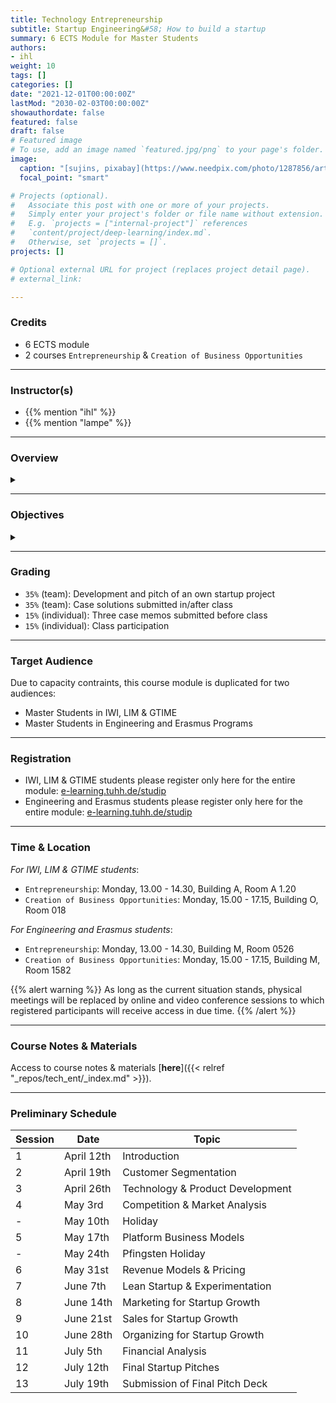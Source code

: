 ```yaml
---
title: Technology Entrepreneurship
subtitle: Startup Engineering&#58; How to build a startup
summary: 6 ECTS Module for Master Students
authors:
- ihl
weight: 10
tags: []
categories: []
date: "2021-12-01T00:00:00Z"
lastMod: "2030-02-03T00:00:00Z"
showauthordate: false
featured: false
draft: false
# Featured image
# To use, add an image named `featured.jpg/png` to your page's folder. 
image:
  caption: "[sujins, pixabay](https://www.needpix.com/photo/1287856/artificial-intelligence-technology-futuristic-science-intelligence-business-free-pictures-free-photos-free-images), [cc0](https://creativecommons.org/share-your-work/public-domain/cc0/)"
  focal_point: "smart"

# Projects (optional).
#   Associate this post with one or more of your projects.
#   Simply enter your project's folder or file name without extension.
#   E.g. `projects = ["internal-project"]` references 
#   `content/project/deep-learning/index.md`.
#   Otherwise, set `projects = []`.
projects: []

# Optional external URL for project (replaces project detail page).
# external_link: 

---
```


### Credits

* 6 ECTS module
* 2 courses `Entrepreneurship` & `Creation of Business Opportunities`

***

### Instructor(s)

* {{% mention "ihl" %}}
* {{% mention "lampe" %}}

***

### Overview
<details class="description" close><summary data-close="Show" data-open="Hide"></summary>
Startups are temporary, team-based organizations, which can form independently, but also within established companies. They pursue one central objective: taking a business idea to market by finding and designing a repeatable and scalable business model. This entrepreneurial process involves gathering and combining resources that you do not (yet) possess and dealing with high uncertainty about what combinations of resources actually generate value. This course module is designed to introduce students to a systematic Startup Engineering approach to master the process of taking a business idea to market in light of resource contraints and uncertainty.
<br><br>
Startup Engineering takes an iterative approach, in that it favors variety and alternatives over one detailed, linear five-year business plan to reach steady state operations. From a problem solving and systems thinking perspective, Startup Engineers create different possible versions of a new venture and alternative hypotheses about value creation for customers and value capture vis-à-vis competitors. To test critical hypotheses early on, Startup Engineers engage in an evidence-based, experimental trial-and-error learning process that measures real progress.
<br><br>
The workflow in this course module is comprised of three elements:

1. {{< hl >}}(Flipped) classroom{{< /hl >}}: learning about and discussing concepts and tools currently prevailing in theory and practice of modern technology entrepreneurship.
2. {{< hl >}}Problem-based learning{{< /hl >}}: deepen an understanding of the concepts and tools by seeing them applied and applying them to real company cases.
3. {{< hl >}}Experiential learning{{< /hl >}}: applying the concepts and tools in teams to an own new startup project.

Students are invited to apply to this course module already with a startup idea and/ or team, but this is not a requirement. We will form teams and ideas in the beginning of the course. 
</details>

***

### Objectives

<details class="description" close><summary data-close="Show" data-open="Hide"></summary>

Upon completion of this course module, students will be able to:
* Apply a modern innovation toolkit relevant in both the startup & corporate world
* Analyze business opportunities in terms of its constituent elements
* Design new business models by gathering and combining relevant ideas, facts and information 
* Evaluate business opportunities and derive judgment about next steps & decisions

This course module can prepare students for the following career paths: 
* Startup founder
* Early employee in a startup
* New business development in established corporations
* Venture capital investing 

</details>


***

### Grading

* `35%` (team): Development and pitch of an own startup project
* `35%` (team): Case solutions submitted in/after class
* `15%` (individual): Three case memos submitted before class
* `15%` (individual): Class participation


***

### Target Audience

Due to capacity contraints, this course module is duplicated for two audiences:

* Master Students in IWI, LIM & GTIME
* Master Students in Engineering and Erasmus Programs


***

### Registration

* IWI, LIM & GTIME students please register only here for the entire module: [e-learning.tuhh.de/studip](https://e-learning.tuhh.de/studip/dispatch.php/course/details?sem_id=10bb7c4236abb39258188aa574abbe4c)
* Engineering and Erasmus students please register only here for the entire module: [e-learning.tuhh.de/studip](https://e-learning.tuhh.de/studip/dispatch.php/course/details?sem_id=66774df4d782f886a4603a8c38224892)

***

### Time & Location

*For IWI, LIM & GTIME students*: 
* `Entrepreneurship`: Monday, 13.00 - 14.30, Building A, Room A 1.20
* `Creation of Business Opportunities`: Monday, 15.00 - 17.15, Building O, Room 018


*For Engineering and Erasmus students*: 
* `Entrepreneurship`: Monday, 13.00 - 14.30, Building M, Room 0526
* `Creation of Business Opportunities`: Monday, 15.00 - 17.15, Building M, Room 1582


{{% alert warning %}}
As long as the current situation stands, physical meetings will be replaced by online and video conference sessions to which registered participants will receive access in due time.
{{% /alert %}}

***

### Course Notes & Materials

Access to course notes & materials [**here**]({{< relref "_repos/tech_ent/_index.md" >}}).

***

### Preliminary Schedule


| Session | Date | Topic |
| --- | --- | --- |
| 1 | April 12th | Introduction |
| 2 | April 19th | Customer Segmentation |
| 3 | April 26th | Technology & Product Development |
| 4 | May 3rd | Competition & Market Analysis |
| - | May 10th | Holiday |
| 5 | May 17th | Platform Business Models | 
| - | May 24th | Pfingsten Holiday |
| 6 | May 31st | Revenue Models & Pricing |
| 7 | June 7th | Lean Startup & Experimentation |
| 8 | June 14th | Marketing for Startup Growth |
| 9 | June 21st | Sales for Startup Growth |
| 10 | June 28th | Organizing for Startup Growth |
| 11 | July 5th | Financial Analysis |
| 12 | July 12th | Final Startup Pitches |
| 13 | July 19th | Submission of Final Pitch Deck |
